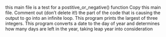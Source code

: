 this main file is a test for a postitive_or_negative() function
Copy this main file. Comment out (don’t delete it!) the part of the code that is causing the output to go into an infinite loop.
This program prints the largest of three integers.
This program converts a date to the day of year and determines how many days are left in the year, taking leap year into consideration
